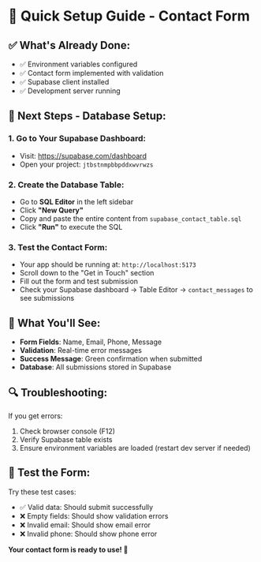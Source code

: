 # 🚀 Quick Setup Guide - Contact Form

## ✅ What's Already Done:
- ✅ Environment variables configured
- ✅ Contact form implemented with validation
- ✅ Supabase client installed
- ✅ Development server running

## 🔧 Next Steps - Database Setup:

### 1. Go to Your Supabase Dashboard:
- Visit: https://supabase.com/dashboard
- Open your project: `jtbstnmpbbpddxwvrwzs`

### 2. Create the Database Table:
- Go to **SQL Editor** in the left sidebar
- Click **"New Query"**
- Copy and paste the entire content from `supabase_contact_table.sql`
- Click **"Run"** to execute the SQL

### 3. Test the Contact Form:
- Your app should be running at: `http://localhost:5173`
- Scroll down to the "Get in Touch" section
- Fill out the form and test submission
- Check your Supabase dashboard → Table Editor → `contact_messages` to see submissions

## 🎯 What You'll See:
- **Form Fields**: Name, Email, Phone, Message
- **Validation**: Real-time error messages
- **Success Message**: Green confirmation when submitted
- **Database**: All submissions stored in Supabase

## 🔍 Troubleshooting:
If you get errors:
1. Check browser console (F12)
2. Verify Supabase table exists
3. Ensure environment variables are loaded (restart dev server if needed)

## 📱 Test the Form:
Try these test cases:
- ✅ Valid data: Should submit successfully
- ❌ Empty fields: Should show validation errors
- ❌ Invalid email: Should show email error
- ❌ Invalid phone: Should show phone error

**Your contact form is ready to use! 🎉**
